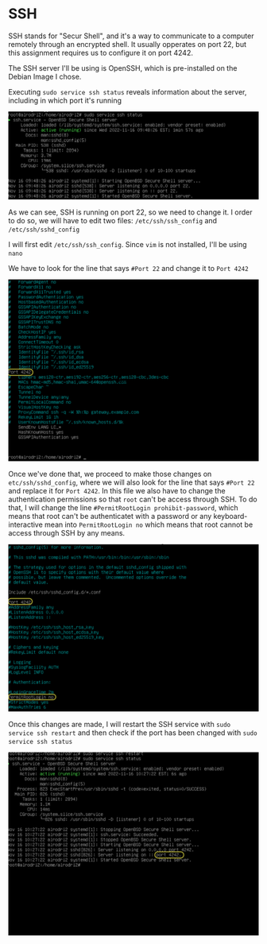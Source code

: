 # SSH

SSH stands for "Secur Shell", and it's a way to communicate to a computer remotely through an encrypted shell. It usually opperates on port 22, but this assignment requires us to configure it on port 4242.

The SSH server I'll be using is OpenSSH, which is pre-installed on the Debian Image I chose.

Executing ``sudo service ssh status`` reveals information about the server, including in which port it's running 

<img src="https://raw.githubusercontent.com/AlexadeZ17/born2beroot/main/img/Screen%20Shot%202022-11-16%20at%203.54.33%20PM.png?token=GHSAT0AAAAAAB26ALHPVWX3OUWUVTVQMW6EY3U7JHA">

As we can see, SSH is running on port 22, so we need to change it. I order to do so, we will have to edit two files: ``/etc/ssh/ssh_config`` and ``/etc/ssh/sshd_config``

I will first edit ``/etc/ssh/ssh_config``. Since ``vim`` is not installed, I'll be using ``nano``

We have to look for the line that says ``#Port 22`` and change it to ``Port 4242``

<img src="https://raw.githubusercontent.com/AlexadeZ17/born2beroot/main/img/Screen%20Shot%202022-11-16%20at%204.01.29%20PM.png?token=GHSAT0AAAAAAB26ALHOUHOY2DNVAH5JS37QY3U7P3Q">

Once we've done that, we proceed to make those changes on ``etc/ssh/sshd_config``, where we will also look for the line that says ``#Port 22`` and replace it for ``Port 4242``. In this file we also have to change the authentication permissions so that ``root`` can't be access through SSH. To do that, I will change the line ``#PermitRootLogin prohibit-password``, which means that root can't be authenticatet with a password or any keyboard-interactive mean into ``PermitRootLogin no`` which means that root cannot be access through SSH by any means.

<img src="https://raw.githubusercontent.com/AlexadeZ17/born2beroot/main/img/Screen%20Shot%202022-11-16%20at%204.17.51%20PM.png?token=GHSAT0AAAAAAB26ALHP7LA7YVIGA7HP3HNCY3VAEYQ">

Once this changes are made, I will restart the SSH service with ``sudo service ssh restart`` and then check if the port has been changed with ``sudo service ssh status``

<img src="https://raw.githubusercontent.com/AlexadeZ17/born2beroot/main/img/Screen%20Shot%202022-11-16%20at%204.27.50%20PM.png?token=GHSAT0AAAAAAB26ALHOPVNHN6AVTEOETXIOY3VAYWQ">




